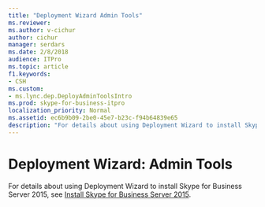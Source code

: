 ```yaml
---
title: "Deployment Wizard Admin Tools"
ms.reviewer: 
ms.author: v-cichur
author: cichur
manager: serdars
ms.date: 2/8/2018
audience: ITPro
ms.topic: article
f1.keywords:
- CSH
ms.custom:
- ms.lync.dep.DeployAdminToolsIntro
ms.prod: skype-for-business-itpro
localization_priority: Normal
ms.assetid: ec6b9b09-2be0-45e7-b23c-f94b64839e65
description: "For details about using Deployment Wizard to install Skype for Business Server 2015, see Install Skype for Business Server 2015."
---
```


# Deployment Wizard: Admin Tools
 
For details about using Deployment Wizard to install Skype for Business Server 2015, see [Install Skype for Business Server 2015](../../deploy/install/install.md).
  

